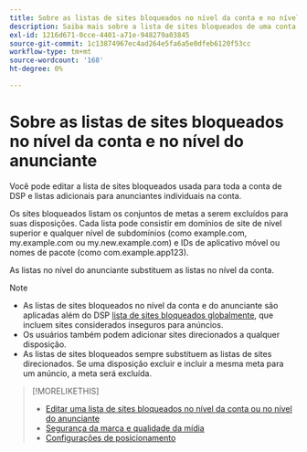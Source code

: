 ```yaml
---
title: Sobre as listas de sites bloqueados no nível da conta e no nível do anunciante
description: Saiba mais sobre a lista de sites bloqueados de uma conta ou anunciante.
exl-id: 1216d671-0cce-4401-a71e-948279a03845
source-git-commit: 1c13874967ec4ad264e5fa6a5e0dfeb6120f53cc
workflow-type: tm+mt
source-wordcount: '168'
ht-degree: 0%

---
```


# Sobre as listas de sites bloqueados no nível da conta e no nível do anunciante

Você pode editar a lista de sites bloqueados usada para toda a conta de DSP e listas adicionais para anunciantes individuais na conta.

Os sites bloqueados listam os conjuntos de metas a serem excluídos para suas disposições. Cada lista pode consistir em domínios de site de nível superior e qualquer nível de subdomínios (como example.com, my.example.com ou my.new.example.com) e IDs de aplicativo móvel ou nomes de pacote (como com.example.app123).

As listas no nível do anunciante substituem as listas no nível da conta.

>[!NOTE]
>
>* As listas de sites bloqueados no nível da conta e do anunciante são aplicadas além do DSP [lista de sites bloqueados globalmente](/help/dsp/introduction/features/brand-safety-media-quality.md#global-blocked-sites), que incluem sites considerados inseguros para anúncios.
>* Os usuários também podem adicionar sites direcionados a qualquer disposição.
>* As listas de sites bloqueados sempre substituem as listas de sites direcionados. Se uma disposição excluir e incluir a mesma meta para um anúncio, a meta será excluída.


>[!MORELIKETHIS]
>
>* [Editar uma lista de sites bloqueados no nível da conta ou no nível do anunciante](/help/dsp/admin/blocked-sites-list-edit.md)
>* [Segurança da marca e qualidade da mídia](/help/dsp/introduction/features/brand-safety-media-quality.md)
>* [Configurações de posicionamento](/help/dsp/campaign-management/placements/placement-settings.md)

